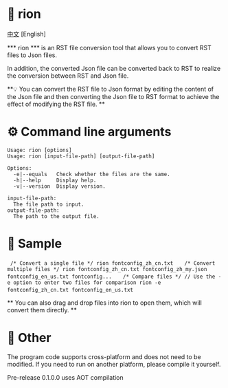 # 📖 rion

[中文](README_CN.md) [English]

*** rion *** is an RST file conversion tool that allows you to convert RST files to Json files.

In addition, the converted Json file can be converted back to RST to realize the conversion between RST and Json file.

**💡 You can convert the RST file to Json format by editing the content of the Json file and then converting the Json file to RST format to achieve the effect of modifying the RST file. **


# ⚙ Command line arguments
```
Usage: rion [options]
Usage: rion [input-file-path] [output-file-path]

Options:
  -e|--equals   Check whether the files are the same.
  -h|--help     Display help.
  -v|--version  Display version.

input-file-path:
  The file path to input.
output-file-path:
  The path to the output file.
```

# 🚀 Sample
` ` `
/* Convert a single file */
rion fontconfig_zh_cn.txt
` ` `
` ` `
/* Convert multiple files */
rion fontconfig_zh_cn.txt fontconfig_zh_my.json fontconfig_en_us.txt fontconfig...
` ` `
` ` `
/* Compare files */
// Use the -e option to enter two files for comparison
rion -e fontconfig_zh_cn.txt fontconfig_en_us.txt
` ` `

** You can also drag and drop files into rion to open them, which will convert them directly. **

# 🔖 Other

The program code supports cross-platform and does not need to be modified.
If you need to run on another platform, please compile it yourself.

Pre-release 0.1.0.0 uses AOT compilation